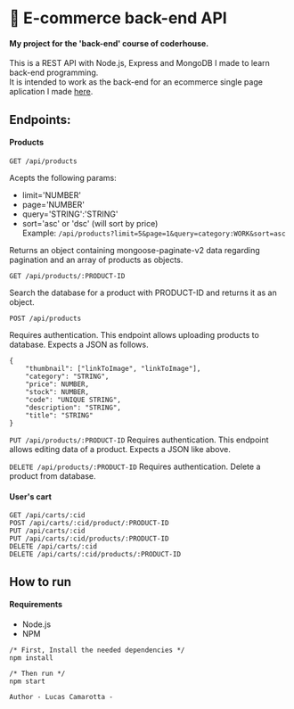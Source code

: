 # 🤖  E-commerce back-end API
#### My project for the 'back-end' course of coderhouse.
This is a REST API with Node.js, Express and MongoDB I made to learn back-end programming. \
It is intended to work as the back-end for an ecommerce single page aplication I made [here](https://github.com/lcamarotta/ecommerce-react_app).

## Endpoints:
#### Products

`` GET /api/products ``

Acepts the following params:
- limit='NUMBER'
- page='NUMBER'
- query='STRING':'STRING'
- sort='asc' or 'dsc' (will sort by price) \
Example: `` /api/products?limit=5&page=1&query=category:WORK&sort=asc ``

Returns an object containing mongoose-paginate-v2 data regarding pagination and an array of products as objects.

`` GET /api/products/:PRODUCT-ID ``

Search the database for a product with PRODUCT-ID and returns it as an object.

`` POST /api/products ``

Requires authentication. This endpoint allows uploading products to database. Expects a JSON as follows.

````
{
    "thumbnail": ["linkToImage", "linkToImage"],
    "category": "STRING",
    "price": NUMBER,  
    "stock": NUMBER,
    "code": "UNIQUE STRING",
    "description": "STRING",
    "title": "STRING"
}
````

`` PUT /api/products/:PRODUCT-ID ``
Requires authentication. This endpoint allows editing data of a product. Expects a JSON like above.

`` DELETE /api/products/:PRODUCT-ID ``
Requires authentication. Delete a product from database.

#### User's cart
`` GET /api/carts/:cid `` \
`` POST /api/carts/:cid/product/:PRODUCT-ID `` \
`` PUT /api/carts/:cid `` \
`` PUT /api/carts/:cid/products/:PRODUCT-ID `` \
`` DELETE /api/carts/:cid `` \
`` DELETE /api/carts/:cid/products/:PRODUCT-ID ``

## How to run

#### Requirements

- Node.js
- NPM

```
/* First, Install the needed dependencies */
npm install

/* Then run */
npm start

```
`` Author - Lucas Camarotta - ``
